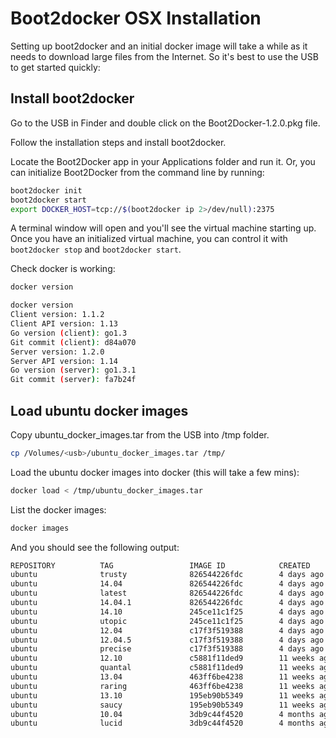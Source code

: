 
Boot2docker OSX Installation
===================

Setting up boot2docker and an initial docker image will take a while as it needs to download large files from the Internet. So it's best to use the USB to get started quickly:

Install boot2docker
---------------

Go to the USB in Finder and double click on the Boot2Docker-1.2.0.pkg file.

Follow the installation steps and install boot2docker.

Locate the Boot2Docker app in your Applications folder and run it. Or, you can initialize Boot2Docker from the command line by running:

```bash
boot2docker init
boot2docker start
export DOCKER_HOST=tcp://$(boot2docker ip 2>/dev/null):2375
```

A terminal window will open and you'll see the virtual machine starting up. Once you have an initialized virtual machine, you can control it with ```boot2docker stop``` and ```boot2docker start```.

Check docker is working:

```bash
docker version
```

```bash
docker version
Client version: 1.1.2
Client API version: 1.13
Go version (client): go1.3
Git commit (client): d84a070
Server version: 1.2.0
Server API version: 1.14
Go version (server): go1.3.1
Git commit (server): fa7b24f
```

Load ubuntu docker images
---------------

Copy ubuntu_docker_images.tar from the USB into /tmp folder.

```bash
cp /Volumes/<usb>/ubuntu_docker_images.tar /tmp/
```

Load the ubuntu docker images into docker (this will take a few mins):

```bash
docker load < /tmp/ubuntu_docker_images.tar
```

List the docker images:

```bash
docker images
```

And you should see the following output:

```bash
REPOSITORY          TAG                 IMAGE ID            CREATED             VIRTUAL SIZE
ubuntu              trusty              826544226fdc        4 days ago          194.2 MB
ubuntu              14.04               826544226fdc        4 days ago          194.2 MB
ubuntu              latest              826544226fdc        4 days ago          194.2 MB
ubuntu              14.04.1             826544226fdc        4 days ago          194.2 MB
ubuntu              14.10               245ce11c1f25        4 days ago          202.5 MB
ubuntu              utopic              245ce11c1f25        4 days ago          202.5 MB
ubuntu              12.04               c17f3f519388        4 days ago          106.7 MB
ubuntu              12.04.5             c17f3f519388        4 days ago          106.7 MB
ubuntu              precise             c17f3f519388        4 days ago          106.7 MB
ubuntu              12.10               c5881f11ded9        11 weeks ago        172.2 MB
ubuntu              quantal             c5881f11ded9        11 weeks ago        172.2 MB
ubuntu              13.04               463ff6be4238        11 weeks ago        169.4 MB
ubuntu              raring              463ff6be4238        11 weeks ago        169.4 MB
ubuntu              13.10               195eb90b5349        11 weeks ago        184.7 MB
ubuntu              saucy               195eb90b5349        11 weeks ago        184.7 MB
ubuntu              10.04               3db9c44f4520        4 months ago        183 MB
ubuntu              lucid               3db9c44f4520        4 months ago        183 MB
```
